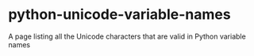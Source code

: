 # python-unicode-variable-names
A page listing all the Unicode characters that are valid in Python variable names
